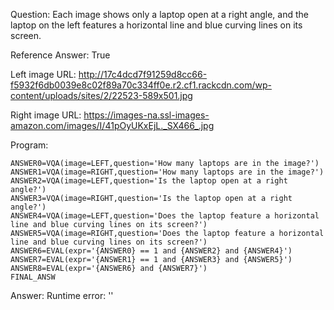 Question: Each image shows only a laptop open at a right angle, and the laptop on the left features a horizontal line and blue curving lines on its screen.

Reference Answer: True

Left image URL: http://17c4dcd7f91259d8cc66-f5932f6db0039e8c02f89a70c334ff0e.r2.cf1.rackcdn.com/wp-content/uploads/sites/2/22523-589x501.jpg

Right image URL: https://images-na.ssl-images-amazon.com/images/I/41pOyUKxEjL._SX466_.jpg

Program:

```
ANSWER0=VQA(image=LEFT,question='How many laptops are in the image?')
ANSWER1=VQA(image=RIGHT,question='How many laptops are in the image?')
ANSWER2=VQA(image=LEFT,question='Is the laptop open at a right angle?')
ANSWER3=VQA(image=RIGHT,question='Is the laptop open at a right angle?')
ANSWER4=VQA(image=LEFT,question='Does the laptop feature a horizontal line and blue curving lines on its screen?')
ANSWER5=VQA(image=RIGHT,question='Does the laptop feature a horizontal line and blue curving lines on its screen?')
ANSWER6=EVAL(expr='{ANSWER0} == 1 and {ANSWER2} and {ANSWER4}')
ANSWER7=EVAL(expr='{ANSWER1} == 1 and {ANSWER3} and {ANSWER5}')
ANSWER8=EVAL(expr='{ANSWER6} and {ANSWER7}')
FINAL_ANSW
```
Answer: Runtime error: ''

